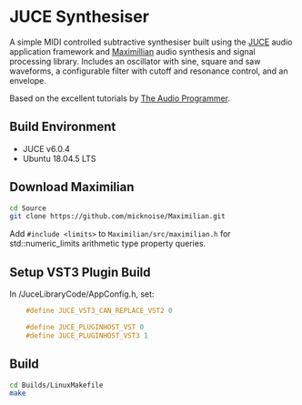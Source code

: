 # JUCE Synthesiser

A simple MIDI controlled subtractive synthesiser built using the [JUCE](https://github.com/juce-framework/JUCE) 
audio application framework and  [Maximillian](https://github.com/micknoise/Maximilian) audio synthesis 
and signal processing library. Includes an oscillator with sine, square and saw waveforms, 
a configurable filter with cutoff and resonance control, and an envelope.

Based on the excellent tutorials by [The Audio Programmer](https://github.com/TheAudioProgrammer/juceSynthFramework).

## Build Environment
* JUCE v6.0.4
* Ubuntu 18.04.5 LTS

## Download Maximilian
```bash
cd Source
git clone https://github.com/micknoise/Maximilian.git
```

Add `#include <limits>` to `Maximilian/src/maximilian.h` for std::numeric_limits arithmetic type property queries.

## Setup VST3 Plugin Build

In /JuceLibraryCode/AppConfig.h, set:
```C++
    #define JUCE_VST3_CAN_REPLACE_VST2 0

    #define JUCE_PLUGINHOST_VST 0
    #define JUCE_PLUGINHOST_VST3 1
```

## Build
```bash
cd Builds/LinuxMakefile
make
```